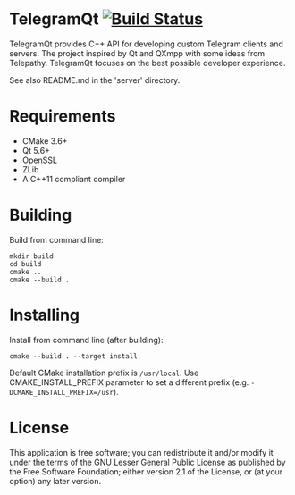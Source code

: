 TelegramQt [![Build Status](https://travis-ci.org/Kaffeine/telegram-qt.svg?branch=master)](https://travis-ci.org/Kaffeine/telegram-qt)
=======================

TelegramQt provides C++ API for developing custom Telegram clients and servers.
The project inspired by Qt and QXmpp with some ideas from Telepathy.
TelegramQt focuses on the best possible developer experience.

See also README.md in the 'server' directory.

Requirements
============

* CMake 3.6+
* Qt 5.6+
* OpenSSL
* ZLib
* A C++11 compliant compiler

Building
========

Build from command line:

    mkdir build
    cd build
    cmake ..
    cmake --build .

Installing
==========

Install from command line (after building):

    cmake --build . --target install

Default CMake installation prefix is `/usr/local`. Use CMAKE_INSTALL_PREFIX
parameter to set a different prefix (e.g. `-DCMAKE_INSTALL_PREFIX=/usr`).



License
=======

This application is free software; you can redistribute it and/or modify it
under the terms of the GNU Lesser General Public License as published by
the Free Software Foundation; either version 2.1 of the License,
or (at your option) any later version.
